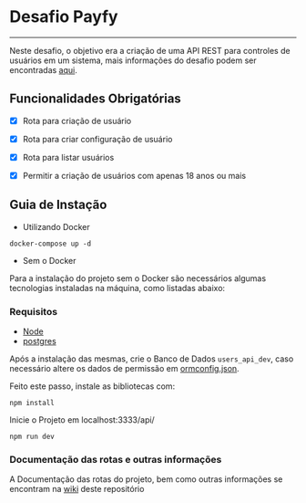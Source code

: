 # Desafio Payfy
-----

Neste desafio, o objetivo era a criação de uma API REST para controles de usuários em um sistema, mais informações do desafio podem ser encontradas [aqui](https://github.com/payfy/desafio-tecnico-backend-1/tree/main).

## Funcionalidades Obrigatórias

- [x] Rota para criação de usuário
- [x] Rota para criar configuração de usuário
- [x] Rota para listar usuários
- [x] Permitir a criação de usuários com apenas 18 anos ou mais


## Guia de Instação

* Utilizando Docker

```
docker-compose up -d
```

* Sem o Docker

Para a instalação do projeto sem o Docker são necessários algumas tecnologias instaladas na máquina, como listadas abaixo:

### Requisitos

- [Node](https://nodejs.org/en/)
- [postgres](https://www.postgresql.org)

Após a instalação das mesmas, crie o Banco de Dados ```users_api_dev```, caso necessário altere os dados de permissão em [ormconfig.json](https://github.com/renanNun/Desafio-payfy/blob/main/ormconfig.json).

Feito este passo, instale as bibliotecas com:

```
npm install
```

Inicie o Projeto em localhost:3333/api/

```
npm run dev
```

### Documentação das rotas e outras informações

A Documentação das rotas do projeto, bem como outras informações se encontram na [wiki](https://github.com/renanNun/Desafio-payfy/wiki) deste repositório
